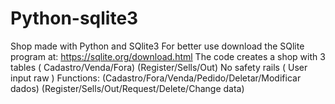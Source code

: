 # Python-sqlite3
Shop made with Python and SQlite3
For better use download the SQlite program at: https://sqlite.org/download.html
The code creates a shop with 3 tables ( Cadastro/Venda/Fora) (Register/Sells/Out)
No safety rails ( User input raw )
Functions: (Cadastro/Fora/Venda/Pedido/Deletar/Modificar dados) (Register/Sells/Out/Request/Delete/Change data)

